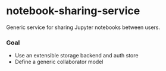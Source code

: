 # notebook-sharing-service
Generic service for sharing Jupyter notebooks between users. 

### Goal

- Use an extensible storage backend and auth store
- Define a generic collaborator model

